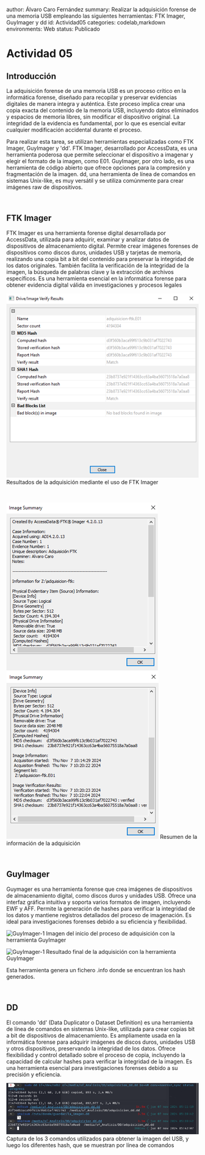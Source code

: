 author: Álvaro Caro Fernández summary: Realizar la adquisición forense de una memoria USB empleando las siguientes herramientas: FTK Imager, GuyImager y dd id: Actividad05 categories: codelab,markdown environments: Web status: Publicado

# Actividad 05

## Introducción

La adquisición forense de una memoria USB es un proceso crítico en la informática forense, diseñado para recopilar y preservar evidencias digitales de manera integra y auténtica. Este proceso implica crear una copia exacta del contenido de la memoria USB, incluyendo datos eliminados y espacios de memoria libres, sin modificar el dispositivo original. La integridad de la evidencia es fundamental, por lo que es esencial evitar cualquier modificación accidental durante el proceso.

Para realizar esta tarea, se utilizan herramientas especializadas como FTK Imager, GuyImager y 'dd'. FTK Imager, desarrollado por AccessData, es una herramienta poderosa que permite seleccionar el dispositivo a imagenar y elegir el formato de la imagen, como E01. GuyImager, por otro lado, es una herramienta de código abierto que ofrece opciones para la compresión y fragmentación de la imagen. dd, una herramienta de línea de comandos en sistemas Unix-like, es muy versátil y se utiliza comúnmente para crear imágenes raw de dispositivos.

<br>

## FTK Imager

FTK Imager es una herramienta forense digital desarrollada por AccessData, utilizada para adquirir, examinar y analizar datos de dispositivos de almacenamiento digital. Permite crear imágenes forenses de dispositivos como discos duros, unidades USB y tarjetas de memoria, realizando una copia bit a bit del contenido para preservar la integridad de los datos originales. También facilita la verificación de la integridad de la imagen, la búsqueda de palabras clave y la extracción de archivos específicos. Es una herramienta esencial en la informática forense para obtener evidencia digital válida en investigaciones y procesos legales

![FTK-1](/img/1-ftk.png)
Resultados de la adquisición mediante el uso de FTK Imager 

<br>

![FTK-2](/img/2-ftk.png)
![FTK-3](/img/3-ftk.png)
Resumen de la información de la adquisición

<br>

## GuyImager

Guymager es una herramienta forense que crea imágenes de dispositivos de almacenamiento digital, como discos duros y unidades USB. Ofrece una interfaz gráfica intuitiva y soporta varios formatos de imagen, incluyendo EWF y AFF. Permite la generación de hashes para verificar la integridad de los datos y mantiene registros detallados del proceso de imagenación. Es ideal para investigaciones forenses debido a su eficiencia y flexibilidad.

![GuyImager-1](/img/inicio-adquisición-guy.png)
Imagen del inicio del proceso de adquisición con la herramienta GuyImager

![GuyImager-1](/img/final-adquisición-guy.png)
Resultado final de la adquisición con la herramienta GuyImager

Esta herramienta genera un fichero .info donde se encuentran los hash generados.

<br>

## DD
El comando 'dd' (Data Duplicator o Dataset Definition) es una herramienta de línea de comandos en sistemas Unix-like, utilizada para crear copias bit a bit de dispositivos de almacenamiento. Es ampliamente usada en la informática forense para adquirir imágenes de discos duros, unidades USB y otros dispositivos, preservando la integridad de los datos. Ofrece flexibilidad y control detallado sobre el proceso de copia, incluyendo la capacidad de calcular hashes para verificar la integridad de la imagen. Es una herramienta esencial para investigaciones forenses debido a su precisión y eficiencia.

![DD-1](/img/Comando.png)
Captura de los 3 comandos utilizados para obtener la imagen del USB, y luego los diferentes hash, que se muestran por línea de comandos
